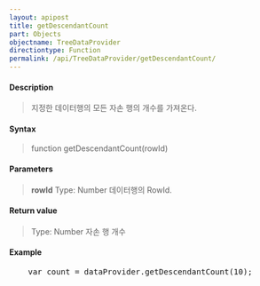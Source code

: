 ```yaml
---
layout: apipost
title: getDescendantCount
part: Objects
objectname: TreeDataProvider
directiontype: Function
permalink: /api/TreeDataProvider/getDescendantCount/
---
```



#### Description

> 지정한 데이터행의 모든 자손 행의 개수를 가져온다.

#### Syntax

> function getDescendantCount(rowId)

#### Parameters

> **rowId**
> Type: Number
> 데이터행의 RowId.

#### Return value

> Type: Number
> 자손 행 개수

#### Example

<pre class="prettyprint">
    var count = dataProvider.getDescendantCount(10);
</pre>

